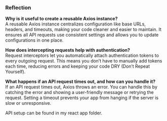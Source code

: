 ### Reflection

**Why is it useful to create a reusable Axios instance?**  
A reusable Axios instance centralizes configuration like base URLs, headers, and timeouts, making your code cleaner and easier to maintain. It ensures all API requests use consistent settings and allows you to update configurations in one place.

**How does intercepting requests help with authentication?**  
Request interceptors let you automatically attach authentication tokens to every outgoing request. This means you don’t have to manually add tokens each time, reducing errors and keeping your code DRY (Don’t Repeat Yourself).

**What happens if an API request times out, and how can you handle it?**  
If an API request times out, Axios throws an error. You can handle this by catching the error and showing a user-friendly message or retrying the request. Setting a timeout prevents your app from hanging if the server is slow or unresponsive.

API setup can be found in my react app folder. 